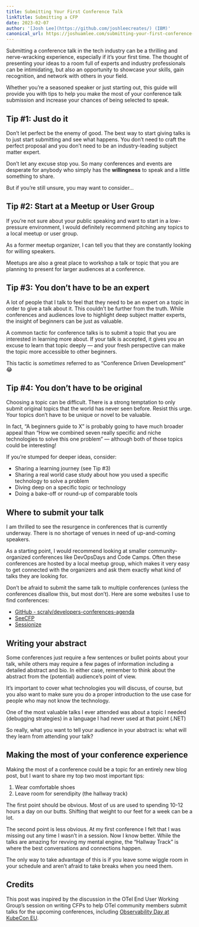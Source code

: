 ```yaml
---
title: Submitting Your First Conference Talk
linkTitle: Submitting a CFP
date: 2023-02-07
author: '[Josh Lee](https://github.com/joshleecreates/) (IBM)'
canonical_url: https://joshuamlee.com/submitting-your-first-conference-talk/
---
```


Submitting a conference talk in the tech industry can be a thrilling and nerve-wracking experience, especially if it’s your first time. The thought of presenting your ideas to a room full of experts and industry professionals can be intimidating, but also an opportunity to showcase your skills, gain recognition, and network with others in your field. 

Whether you’re a seasoned speaker or just starting out, this guide will provide you with tips to help you make the most of your conference talk submission and increase your chances of being selected to speak.

## Tip #1: Just do it
Don’t let perfect be the enemy of good. The best way to start giving talks is to just start submitting and see what happens. You don’t need to craft the perfect proposal and you don’t need to be an industry-leading subject matter expert. 

Don’t let any excuse stop you. So many conferences and events are desperate for anybody who simply has the **willingness** to speak and a little something to share.

But if you’re still unsure, you may want to consider…

## Tip #2: Start at a Meetup or User Group
If you’re not sure about your public speaking and want to start in a low-pressure environment, I would definitely recommend pitching any topics to a local meetup or user group. 

As a former meetup organizer, I can tell you that they are constantly looking for willing speakers. 

Meetups are also a great place to workshop a talk or topic that you are planning to present for larger audiences at a conference.

## Tip #3: You don’t have to be an expert
A lot of people that I talk to feel that they need to be an expert on a topic in order to give a talk about it. This couldn’t be further from the truth. While conferences and audiences love to highlight deep subject matter experts, the insight of beginners can be just as valuable.

A common tactic for conference talks is to submit a topic that you are interested in learning more about. If your talk is accepted, it gives you an excuse to learn that topic deeply — and your fresh perspective can make the topic more accessible to other beginners. 

This tactic is _sometimes_ referred to as “Conference Driven Development” 😂

## Tip #4: You don’t have to be original
Choosing a topic can be difficult. There is a strong temptation to only submit original topics that the world has never seen before. Resist this urge. Your topics don’t have to be unique or novel to be valuable. 

In fact, “A beginners guide to X” is probably going to have much broader appeal than “How we combined seven really specific and niche technologies to solve this one problem” — although both of those topics could be interesting!

If you’re stumped for deeper ideas, consider:

* Sharing a learning journey (see Tip #3)
* Sharing a real world case study about how you used a specific technology to solve a problem
* Diving deep on a specific topic or technology
* Doing a bake-off or round-up of comparable tools

## Where to submit your talk
I am thrilled to see the resurgence in conferences that is currently underway. There is no shortage of venues in need of up-and-coming speakers. 

As a starting point, I would recommend looking at smaller community-organized conferences like DevOpsDays and Code Camps. Often these conferences are hosted by a local meetup group, which makes it very easy to get connected with the organizers and ask them exactly what kind of talks they are looking for.

Don’t be afraid to submit the same talk to multiple conferences (unless the conferences disallow this, but most don’t). Here are some websites I use to find conferences:

* [GitHub - scraly/developers-conferences-agenda](https://github.com/scraly/developers-conferences-agenda)
* [SeeCFP](https://seecfp.com/)
* [Sessionize](https://sessionize.com/)

## Writing your abstract
Some conferences just require a few sentences or bullet points about your talk, while others may require a few pages of information including a detailed abstract and bio. In either case, remember to think about the abstract from the (potential) audience’s point of view. 

It’s important to cover what technologies you will discuss, of course, but you also want to make sure you do a proper introduction to the use case for people who may not know the technology. 

One of the most valuable talks I ever attended was about a topic I needed (debugging strategies) in a language I had never used at that point (.NET)

So really, what you want to tell your audience in your abstract is: what will they learn from attending your talk?

## Making the most of your conference experience
Making the most of a conference could be a topic for an entirely new blog post, but I want to share my top two most important tips:

1. Wear comfortable shoes
2. Leave room for serendipity (the hallway track)

The first point should be obvious. Most of us are used to spending 10-12 hours a day on our butts. Shifting that weight to our feet for a week can be a lot.

The second point is less obvious. At my first conference I felt that I was missing out any time I wasn’t in a session. Now I know better. While the talks are amazing for revving my mental engine, the “Hallway Track” is where the best conversations and connections happen.

The only way to take advantage of this is if you leave some wiggle room in your schedule and aren’t afraid to take breaks when you need them.

## Credits
This post was inspired by the discussion in the OTel End User Working Group’s session on writing CFPs to help OTel community members submit talks for the upcoming conferences, including [Observability Day at KubeCon EU](https://events.linuxfoundation.org/kubecon-cloudnativecon-europe/cncf-hosted-co-located-events/observability-day/).